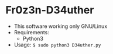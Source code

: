 # Fr0z3n-D34uther
- This software working only GNU/Linux
- Requirements:
  - Python3
- Usage:
`$ sudo python3 D34uther.py`
